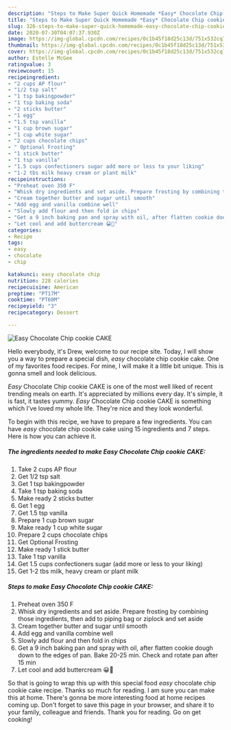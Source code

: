 ```yaml
---
description: "Steps to Make Super Quick Homemade *Easy* Chocolate Chip cookie CAKE"
title: "Steps to Make Super Quick Homemade *Easy* Chocolate Chip cookie CAKE"
slug: 326-steps-to-make-super-quick-homemade-easy-chocolate-chip-cookie-cake
date: 2020-07-30T04:07:37.930Z
image: https://img-global.cpcdn.com/recipes/0c1b45f18d25c13d/751x532cq70/easy-chocolate-chip-cookie-cake-recipe-main-photo.jpg
thumbnail: https://img-global.cpcdn.com/recipes/0c1b45f18d25c13d/751x532cq70/easy-chocolate-chip-cookie-cake-recipe-main-photo.jpg
cover: https://img-global.cpcdn.com/recipes/0c1b45f18d25c13d/751x532cq70/easy-chocolate-chip-cookie-cake-recipe-main-photo.jpg
author: Estelle McGee
ratingvalue: 3
reviewcount: 15
recipeingredient:
- "2 cups AP flour"
- "1/2 tsp salt"
- "1 tsp bakingpowder"
- "1 tsp baking soda"
- "2 sticks butter"
- "1 egg"
- "1.5 tsp vanilla"
- "1 cup brown sugar"
- "1 cup white sugar"
- "2 cups chocolate chips"
- " Optional Frosting"
- "1 stick butter"
- "1 tsp vanilla"
- "1.5 cups confectioners sugar add more or less to your liking"
- "1-2 tbs milk heavy cream or plant milk"
recipeinstructions:
- "Preheat oven 350 F"
- "Whisk dry ingredients and set aside. Prepare frosting by combining those ingredients, then add to piping bag or ziplock and set aside"
- "Cream together butter and sugar until smooth"
- "Add egg and vanilla combine well"
- "Slowly add flour and then fold in chips"
- "Get a 9 inch baking pan and spray with oil, after flatten cookie dough down to the edges of pan. Bake 20-25 min. Check and rotate pan after 15 min"
- "Let cool and add buttercream 😀🍪"
categories:
- Recipe
tags:
- easy
- chocolate
- chip

katakunci: easy chocolate chip 
nutrition: 228 calories
recipecuisine: American
preptime: "PT17M"
cooktime: "PT60M"
recipeyield: "3"
recipecategory: Dessert

---
```



![*Easy* Chocolate Chip cookie CAKE](https://img-global.cpcdn.com/recipes/0c1b45f18d25c13d/751x532cq70/easy-chocolate-chip-cookie-cake-recipe-main-photo.jpg)

Hello everybody, it's Drew, welcome to our recipe site. Today, I will show you a way to prepare a special dish, *easy* chocolate chip cookie cake. One of my favorites food recipes. For mine, I will make it a little bit unique. This is gonna smell and look delicious.



*Easy* Chocolate Chip cookie CAKE is one of the most well liked of recent trending meals on earth. It's appreciated by millions every day. It's simple, it is fast, it tastes yummy. *Easy* Chocolate Chip cookie CAKE is something which I've loved my whole life. They're nice and they look wonderful.


To begin with this recipe, we have to prepare a few ingredients. You can have *easy* chocolate chip cookie cake using 15 ingredients and 7 steps. Here is how you can achieve it.

<!--inarticleads1-->

##### The ingredients needed to make *Easy* Chocolate Chip cookie CAKE:

1. Take 2 cups AP flour
1. Get 1/2 tsp salt
1. Get 1 tsp bakingpowder
1. Take 1 tsp baking soda
1. Make ready 2 sticks butter
1. Get 1 egg
1. Get 1.5 tsp vanilla
1. Prepare 1 cup brown sugar
1. Make ready 1 cup white sugar
1. Prepare 2 cups chocolate chips
1. Get  Optional Frosting
1. Make ready 1 stick butter
1. Take 1 tsp vanilla
1. Get 1.5 cups confectioners sugar (add more or less to your liking)
1. Get 1-2 tbs milk, heavy cream or plant milk




<!--inarticleads2-->

##### Steps to make *Easy* Chocolate Chip cookie CAKE:

1. Preheat oven 350 F
1. Whisk dry ingredients and set aside. Prepare frosting by combining those ingredients, then add to piping bag or ziplock and set aside
1. Cream together butter and sugar until smooth
1. Add egg and vanilla combine well
1. Slowly add flour and then fold in chips
1. Get a 9 inch baking pan and spray with oil, after flatten cookie dough down to the edges of pan. Bake 20-25 min. Check and rotate pan after 15 min
1. Let cool and add buttercream 😀🍪




So that is going to wrap this up with this special food *easy* chocolate chip cookie cake recipe. Thanks so much for reading. I am sure you can make this at home. There's gonna be more interesting food at home recipes coming up. Don't forget to save this page in your browser, and share it to your family, colleague and friends. Thank you for reading. Go on get cooking!
